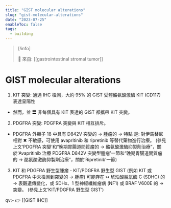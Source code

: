 ```yaml
---
title: "GIST molecular alterations"
slug: "gist-molecular-alterations"
date: "2023-07-25"
enableToc: false
tags:
  - building
---
```


> [!info]
>
> 🌱 來自: [[gastrointestinal stromal tumor]]

# GIST molecular alterations

1. KIT 突變: 通過 IHC 檢測，大約 95% 的 GIST 受體酪氨酸激酶 KIT (CD117) 表達呈陽性

- 然而，並 〓 非每個具有 KIT 表達的 GIST 都攜帶 KIT 突變。

2. PDGFRA 突變: PDGFRA 突變與 KIT 相互排斥。

- PDGFRA 外顯子 18 中具有 D842V 突變的 → 腫瘤的 → 特點 是: 對伊馬替尼相對 ✖ 不敏感，可使用 avapritinib 和 ripretinib 等替代藥物進行治療。 (參見上文‘PDGFRA 突變’和“晚期胃腸道間質瘤的 → 酪氨酸激酶抑製劑治療”，關於‘Avapritinib 治療 PDGFRA D842V 突變型腫瘤’一節和“晚期胃腸道間質瘤的 → 酪氨酸激酶抑製劑治療”，關於‘Ripretinib’一節)

3. KIT 和 PDGFRA 野生型腫瘤 - KIT/PDGFRA 野生型 GIST (例如 KIT 或 PDGFRA 中未檢測到突變的 → 腫瘤) 可能存在 ↣ 琥珀酸脫氫酶 C (SDHC) 的 → 表觀遺傳變化，或 SDHx、1 型神經纖維瘤病 (NF1) 或 BRAF V600E 的 → 突變。 (參見上文‘KIT/PDGFRA 野生型 GIST’)

qv:- 👉 [[GIST IHC]]
